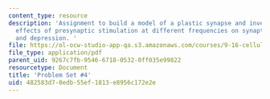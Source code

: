 ```yaml
---
content_type: resource
description: 'Assignment to build a model of a plastic synapse and investigate the
  effects of presynaptic stimulation at different frequencies on synaptic potentiation
  and depression. '
file: https://ol-ocw-studio-app-qa.s3.amazonaws.com/courses/9-16-cellular-neurophysiology-spring-2002/482583d70edb55ef1813e8956c172e2e_problem_set_4.pdf
file_type: application/pdf
parent_uid: 9267c7fb-9546-6718-0532-0ff035e99822
resourcetype: Document
title: 'Problem Set #4'
uid: 482583d7-0edb-55ef-1813-e8956c172e2e
---
```

